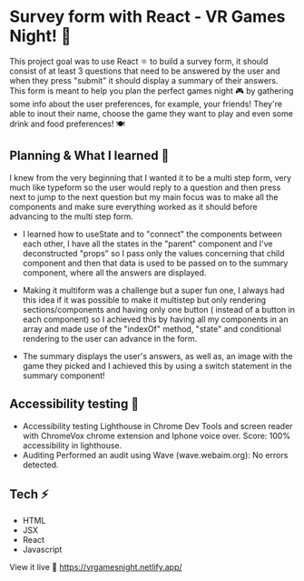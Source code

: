 # Survey form with React - VR Games Night! 👾

This project goal was to use React ⚛ to build a survey form, it should consist of at least 3 questions that need to be answered by the user and when they press "submit" it should display a summary of their answers. 
This form is meant to help you plan the perfect games night 🎮 by gathering some info about the user preferences, for example, your friends! They're able to inout their name, choose the game they want to play and even some drink and food preferences! 🍽


## Planning & What I learned 🧩

I knew from the very beginning that I wanted it to be a multi step form, very much like typeform so the user would reply to a question and then press next to jump to the next question but my main focus was to make all the components and make sure everything worked as it should before advancing to the multi step form. 

- I learned how to useState and to "connect" the components between each other, I have all the states in the "parent" component and  I've deconstructed "props" so I pass only the values concerning that child component and then that data is used to be passed on to the summary component, where all the answers are displayed.

- Making it multiform was a challenge but a super fun one, I always had this idea if it was possible to make it multistep but only rendering sections/components and having only one button ( instead of a button in each component) so I achieved this by having all my components in an array and made use of the "indexOf" method, "state" and conditional rendering to the user can advance in the form. 

- The summary displays the user's answers, as well as, an image with the game they picked and I achieved this by using a switch statement in the summary component! 

## Accessibility testing 🚦

- Accessibility testing Lighthouse in Chrome Dev Tools and screen reader with ChromeVox chrome extension and Iphone voice over. 
    Score: 100% accessibility in lighthouse.
- Auditing Performed an audit using Wave (wave.webaim.org): No errors detected.

## Tech ⚡️

- HTML
- JSX
- React
- Javascript

View it live 🔴
https://vrgamesnight.netlify.app/


